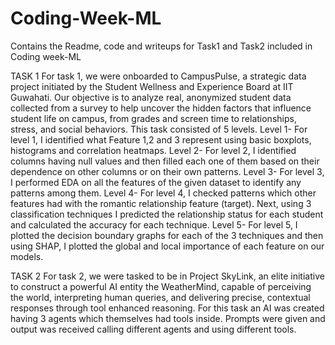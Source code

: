# Coding-Week-ML
Contains the Readme, code and writeups for Task1 and Task2 included in Coding week-ML

TASK 1 
For task 1, we were onboarded to CampusPulse, a strategic data project initiated by the 
Student Wellness and Experience Board at IIT Guwahati. Our objective is to analyze real, 
anonymized student data collected from a survey to help uncover the hidden factors that 
influence student life on campus, from grades and screen time to relationships, stress, and 
social behaviors. 
This task consisted of 5 levels. 
Level 1- For level 1, I identified what Feature 1,2 and 3 represent using basic boxplots, 
histograms and correlation heatmaps. 
Level 2- For level 2, I identified columns having null values and then filled each one of them 
based on their dependence on other columns or on their own patterns. 
Level 3- For level 3, I performed EDA on all the features of the given dataset to identify any 
patterns among them. 
Level 4- For level 4, I checked patterns which other features had with the romantic 
relationship feature (target). Next, using 3 classification techniques I predicted the 
relationship status for each student and calculated the accuracy for each technique. 
Level 5- For level 5, I plotted the decision boundary graphs for each of the 3 techniques and 
then using SHAP, I plotted the global and local importance of each feature on our models.

TASK 2 
For task 2, we were tasked to be in Project SkyLink, an elite 
initiative to construct a powerful AI entity the WeatherMind, 
capable of perceiving the world, interpreting human queries, 
and delivering precise, contextual responses through tool
enhanced reasoning. 
For this task an AI was created having 3 agents which 
themselves had tools inside. Prompts were given and output 
was received calling different agents and using different tools.
